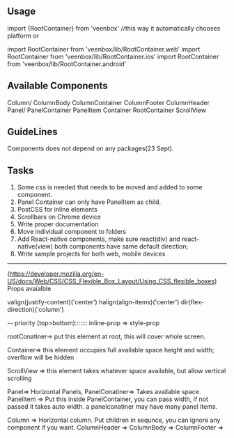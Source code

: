 Usage
-----
import {RootContainer} from 'veenbox'
//this way it automatically chooses platform
or

import RootContainer from 'veenbox/lib/RootContainer.web'
import RootContainer from 'veenbox/lib/RootContainer.ios'
import RootContainer from 'veenbox/lib/RootContainer.android'

Available Components
-----
Column/
  ColumnBody
  ColumnContainer
  ColumnFooter
  ColumnHeader
Panel/
  PanelContainer
  PanelItem
Container
RootContainer
ScrollView



GuideLines
-----------
Components does not depend on any packages(23 Sept).


Tasks
-----------
1. Some css is needed that needs to be moved and added to some component.
2. Panel Container can only have PanelItem as child.
3. PostCSS for inline elements
4. Scrollbars on Chrome device
5. Write proper documentation
6. Move individual component to folders
7. Add React-native components, make sure react(div) and react-native(view) both components have same default direction;
8. Write sample projects for both web, mobile devices

----
(https://developer.mozilla.org/en-US/docs/Web/CSS/CSS_Flexible_Box_Layout/Using_CSS_flexible_boxes)
Props avaialble

valign(justify-content)('center')
halign(align-items)('center')
dir(flex-direction)('column')

--
priority (top>bottom):::::::
inline-prop => style-prop

rootConatiner-> put this element at root, this will cover whole screen.

Container=> this element occupies full available space height and width;
            overflow will be hidden

ScrollView => this element takes whatever space available, but allow vertical scrolling

Panel=> Horizontal Panels,
PanelConatiner=> Takes available space.
PanelItem => Put this inside PanelContainer, you can pass width, if not passed it takes auto width.
a panelconatiner may have many panel items.

Column => Horizontal column.
Put children in sequnce, you can ignore any component if you want.
ColumnHeader =>
ColumnBody =>
ColumnFooter =>
